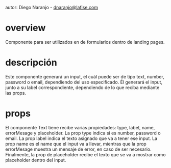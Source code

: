 autor: Diego Naranjo - dnaranjo@lafise.com

# overview

Componente para ser utilizados en de formularios dentro de landing pages.

# descripción

Este componente generará un input, el cuál puede ser de tipo text, number, password o email, dependiendo del uso especificado. Él generará el input, junto a su label correspondiente, dependiendo de lo que reciba mediante las props.

# props

El componente Text tiene recibe varias propiedades: type, label, name, errorMesage y placeholder. La prop type indica si es number, password o email. La prop label indica el texto asignado que va a tener ese input. La prop name es el name que el input va a llevar, mientras que la prop errorMesage muestra un mensaje de error, en caso de ser necesario. Finalmente, la prop de placeholder recibe el texto que se va a mostrar como placeholder dentro del input. 
